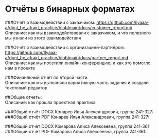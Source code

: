 # Отчёты в бинарных форматах

###Отчёт о взаимодействии с заказчиком: https://github.com/Ilyaaa-a/dont_be_afraid_practice/blob/main/docs/customer_report.md    
Описание: как мы взаимодействовали с заказчиком, и что полезного мы узнали из этого взаимодействия

###Отчёт о взаимодействии с организацией-партнёром: https://github.com/Ilyaaa-a/dont_be_afraid_practice/blob/main/docs/partner_report.md    
Описание: как мы посетили онлайн-конференцию, и как это помогло нам в проекте

###Финанльный отчёт по второй части:     
Описание: как мы выполняли вариативную часть задания и создали текстовый редактор

##Общие отчеты:       
Описание: как прошла проектная практика     

###Общий отчёт DOCX Конарев Илья Александрович, группа 241-327:    
###Общий отчёт PDF Конарев Илья Александрович, группа 241-327:    

###Общий отчёт DOCX Комарова Алиса Алексеевна, группа 241-361:    
###Общий отчёт PDF Комарова Алиса Алексеевна, группа 241-361: 
